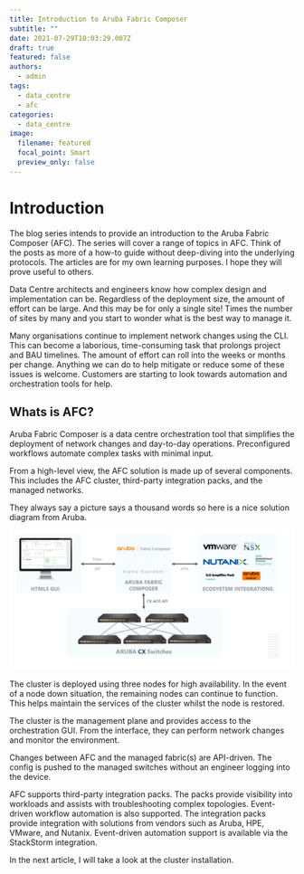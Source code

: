 ```yaml
---
title: Introduction to Aruba Fabric Composer
subtitle: ""
date: 2021-07-29T10:03:29.007Z
draft: true
featured: false
authors:
  - admin
tags:
  - data_centre
  - afc
categories:
  - data_centre
image:
  filename: featured
  focal_point: Smart
  preview_only: false
---
```

# Introduction

The blog series intends to provide an introduction to the Aruba Fabric Composer (AFC). The series will cover a range of topics in AFC. Think of the posts as more of a how-to guide without deep-diving into the underlying protocols. The articles are for my own learning purposes. I hope they will prove useful to others.

Data Centre architects and engineers know how complex design and implementation can be. Regardless of the deployment size, the amount of effort can be large. And this may be for only a single site! Times the number of sites by many and you start to wonder what is the best way to manage it.

Many organisations continue to implement network changes using the CLI. This can become a laborious, time-consuming task that prolongs project and BAU timelines. The amount of effort can roll into the weeks or months per change. Anything we can do to help mitigate or reduce some of these issues is welcome. Customers are starting to look towards automation and orchestration tools for help.

## Whats is AFC?

Aruba Fabric Composer is a data centre orchestration tool that simplifies the deployment of network changes and day-to-day operations. Preconfigured workflows automate complex tasks with minimal input.

From a high-level view, the AFC solution is made up of several components. This includes the AFC cluster, third-party integration packs, and the managed networks.

They always say a picture says a thousand words so here is a nice solution diagram from Aruba.

![](afc-1-sol-overview.png "AFC Solution Overview")

The cluster is deployed using three nodes for high availability. In the event of a node down situation, the remaining nodes can continue to function. This helps maintain the services of the cluster whilst the node is restored.

The cluster is the management plane and provides access to the orchestration GUI. From the interface, they can perform network changes and monitor the environment.

Changes between AFC and the managed fabric(s) are API-driven. The config is pushed to the managed switches without an engineer logging into the device.

AFC supports third-party integration packs. The packs provide visibility into workloads and assists with troubleshooting complex topologies. Event-driven workflow automation is also supported. The integration packs provide integration with solutions from vendors such as Aruba, HPE, VMware, and Nutanix. Event-driven automation support is available via the StackStorm integration.

In the next article, I will take a look at the cluster installation.